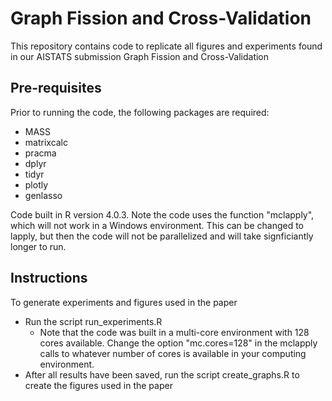 # Graph Fission and Cross-Validation

This repository contains code to replicate all figures and experiments found in our AISTATS submission Graph Fission and Cross-Validation

## Pre-requisites
Prior to running the code, the following packages are required:
* MASS
* matrixcalc
* pracma
* dplyr
* tidyr
* plotly
* genlasso

Code built in R version 4.0.3. Note the code uses the function "mclapply", which will not work in a Windows environment. This can be changed to lapply, but then the code will not be parallelized and will take signficiantly longer to run. 

## Instructions
To generate experiments and figures used in the paper
* Run the script run_experiments.R
  * Note that the code was built in a multi-core environment with 128 cores available. Change the option "mc.cores=128" in the mclapply calls to whatever number of cores is available in your computing environment.
* After all results have been saved, run the script create_graphs.R to create the figures used in the paper

